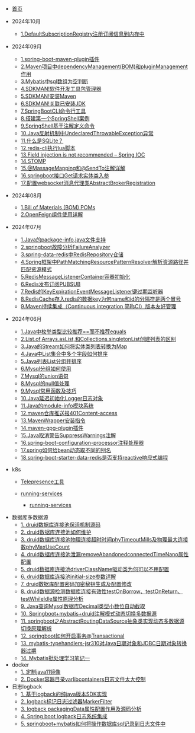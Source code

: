 - [首页](/) 
* 2024年10月
  - [1.DefaultSubscriptionRegistry注册订阅信息到内存中](dailyliteracy/202410/1.DefaultSubscriptionRegistry注册订阅信息到内存中)
* 2024年09月
  - [1.spring-boot-maven-plugin插件](dailyliteracy/202409/1.spring-boot-maven-plugin插件)
  - [2.Maven项目中dependencyManagement(BOM)和pluginManagement作用](dailyliteracy/202409/2.Maven项目中dependencyManagement(BOM)和pluginManagement作用)
  - [3.Mybatis中sql数组为空判断](dailyliteracy/202409/3.Mybatis中sql数组为空判断)
  - [4.SDKMAN!软件开发工具包管理器](dailyliteracy/202409/4.SDKMAN!软件开发工具包管理器)
  - [5.SDKMAN!安装Maven](dailyliteracy/202409/5.SDKMAN!安装Maven)
  - [6.SDKMAN!关联已安装JDK](dailyliteracy/202409/6.SDKMAN!关联已安装JDK)
  - [7.SpringBootCLI命令行工具](dailyliteracy/202409/7.SpringBootCLI命令行工具)
  - [8.搭建第一个SpringShell案例](dailyliteracy/202409/8.搭建第一个SpringShell案例)
  - [9.SpringShell基于注解定义命令](dailyliteracy/202409/9.SpringShell基于注解定义命令)
  - [10.Java反射机制中UndeclaredThrowableException异常](dailyliteracy/202409/10.Java反射机制中UndeclaredThrowableException异常)
  - [11.什么是SQLite？](dailyliteracy/202409/11.什么是SQLite？)
  - [12.redis-cli执行lua脚本](dailyliteracy/202409/12.redis-cli执行lua脚本)    
  - [13.Field injection is not recommended – Spring IOC](dailyliteracy/202409/13.Field-injection-is-not-recommended)
  - [14.STOMP](dailyliteracy/202409/14.STOMP)
  - [15.@MassageMapping和@SendTo注解详解](dailyliteracy/202409/15.@MassageMapping和@SendTo注解详解)
  - [16.springboot接口Get请求实体类入参](dailyliteracy/202409/16.springboot接口Get请求实体类入参)
  - [17.配置websocket消息代理类AbstractBrokerRegistration](dailyliteracy/202409/17.配置websocket消息代理类AbstractBrokerRegistration)
* 2024年08月
  - [1.Bill of Materials (BOM) POMs](dailyliteracy/202408/1.Bill-of-Materials(BOM)POMs)
  - [2.OpenFeign组件使用详解](dailyliteracy/202408/2.OpenFeign组件使用详解)
* 2024年07月
  - [1.Java的package-info.java文件支持](dailyliteracy/202407/1.Java的package-info.java文件支持)
  - [2.springboot故障分析FailureAnalyzer](dailyliteracy/202407/2.springboot故障分析FailureAnalyzer)
  - [3.spring-data-redis中RedisRepository仓储](dailyliteracy/202407/3.spring-data-redis中RedisRepository仓储)
  - [4.Spring框架中PathMatchingResourcePatternResolver解析资源路径并匹配资源模式](dailyliteracy/202407/4.Spring框架中PathMatchingResourcePatternResolver解析资源路径并匹配资源模式)
  - [5.RedisMessageListenerContainer容器初始化](dailyliteracy/202407/5.RedisMessageListenerContainer容器初始化)
  - [6.Redis发布订阅PUBSUB](dailyliteracy/202407/6.Redis发布订阅PUBSUB)
  - [7.Redis的KeyExpirationEventMessageListener键过期监听器](dailyliteracy/202407/7.Redis的KeyExpirationEventMessageListener键过期监听器)    
  - [8.RedisCache存入redis的数据key为何name和id的分隔符是两个冒号](dailyliteracy/202407/8.RedisCache存入redis的数据key为何name和id的分隔符是两个冒号)   
  - [9.Maven持续集成（Continuous integration,简称CI）版本友好管理](dailyliteracy/202407/9.Maven持续集成（Continuous-integration,简称CI）版本友好管理)   
* 2024年06月
  - [1.Java中枚举类型比较推荐==而不推荐equals](dailyliteracy/202406/1.Java中枚举类型比较推荐==而不推荐equals)
  - [2.List.of,Arrays.asList,和Collections.singletonList创建列表的区别](dailyliteracy/202406/2.List.of,Arrays.asList,和Collections.singletonList创建列表的区别 "列表区别")
  - [3.Java的Stream如何将实体类列表转换为Map](dailyliteracy/202406/3.Java的Stream如何将实体类列表转换为Map)
  - [4.Java中List集合中多个字段如何排序](dailyliteracy/202406/4.Java中List集合中多个字段如何排序)
  - [5.Java列表List分组并排序](dailyliteracy/202406/5.Java列表List分组并排序)
  - [6.Mysql分组如何使用](dailyliteracy/202406/6.Mysql分组如何使用)
  - [7.Mysql的union语句](dailyliteracy/202406/7.Mysql的union语句)
  - [8.Mysql的null值处理](dailyliteracy/202406/8.Mysql的null值处理)
  - [9.Mysql常用函数及技巧](dailyliteracy/202406/9.Mysql常用函数及技巧)
  - [10.Java延迟初始化Logger日志对象](dailyliteracy/202406/10.Java延迟初始化Logger日志对象)
  - [11.Java的module-info模块系统](dailyliteracy/202406/11.Java的module-info模块系统)
  - [12.maven仓库推送报401Content-access](dailyliteracy/202406/12.maven仓库推送报401Content-access)
  - [13.MavenWrapper安装指令](dailyliteracy/202406/13.MavenWrapper安装指令)
  - [14.maven-gpg-plugin插件](dailyliteracy/202406/14.maven-gpg-plugin插件)
  - [15.Java取消警告SuppressWarnings注解](dailyliteracy/202406/15.Java取消警告SuppressWarnings注解)
  - [16.spring-boot-configuration-processor注释处理器](dailyliteracy/202406/16.spring-boot-configuration-processor注释处理器)
  - [17.spring如何给bean动态取不同的别名](dailyliteracy/202406/17.spring如何给bean动态取不同的别名)
  - [18.spring-boot-starter-data-redis是否支持reactive响应式编程](dailyliteracy/202406/18.spring-boot-starter-data-redis是否支持reactive响应式编程)
  
  


* k8s
	
	- [Telepresence工具](k8s/Telepresence工具 "Telepresence")
	
	- [running-services](thread/running-services "多线程")
	  - [running-services](thread/running-services "多线程")

- 数据库多数据源
  - [1. druid数据库连接池保活机制源码](datasource/druid数据库连接池保活机制源码 "多数据源")
  - [2. druid数据库连接池如何维护](datasource/druid数据库连接池如何维护 "多线程")
  - [3. druid数据库连接池物理连接超时时间phyTimeoutMills及物理最大连接数phyMaxUseCount](datasource/druid数据库连接池物理连接超时时间phyTimeoutMills及物理最大连接数phyMaxUseCount)
  - [4. druid数据库连接池泄漏removeAbandonedconnectedTimeNano属性配置](datasource/druid数据库连接池泄漏removeAbandonedconnectedTimeNano属性配置)
  - [5. druid数据库连接池driverClassName驱动类为何可以不用配置](datasource/druid数据库连接池driverClassName驱动类为何可以不用配置)
  - [6. druid数据库连接池initial-size参数详解](datasource/druid数据库连接池initial-size参数详解)
  - [7. druid数据库配置密码加密秘钥生成及配置修改](datasource/druid数据库配置密码加密秘钥生成及配置修改)
  - [8. druid数据源检测数据库连接有效性testOnBorrow、testOnReturn、testWhileIdle属性原理分析](datasource/druid数据源检测数据库连接有效性testOnBorrow、testOnReturn、testWhileIdle属性原理分析)
  - [9. Java查询Mysql数据库Decimal类型小数位自动截取](datasource/Java查询Mysql数据库Decimal类型小数位自动截取)
  - [10. Springboot+mybatis+druid注解模式动态切换多数据源](datasource/dynamicdatasource)
  - [11. springboot之AbstractRoutingDataSource抽象类实现动态多数据源切换原理解析](datasource/springboot之AbstractRoutingDataSource抽象类实现动态多数据源切换原理解析)
  - [12. springboot如何开启事务@Transactional](datasource/springboot如何开启事务@Transactional)
  - [13. mybatis-typehandlers-jsr310对Java日期对象和JDBC日期对象转换器过期](datasource/mybatis-typehandlers-jsr310对Java日期对象和JDBC日期对象转换器过期)
  - [14. Mybatis批处理学习笔记一](datasource/Mybatis批处理学习笔记一)
- docker
  - [1. 定制java11镜像](docker/定制java11镜像)
  - [2. Docker容器目录varlibcontainers日志文件太大控制](docker/Docker容器目录varlibcontainers日志文件太大控制)
- 日志logback
  - [1. 基于logback的纯java版本SDK实现](base/logback/解锁新技能《基于logback的纯java版本SDK实现》)
  - [2. logback标记日志过滤器MarkerFilter](base/logback/解锁新技能《logback标记日志过滤器MarkerFilter》)
  - [3. logback packagingData属性配置作用及源码分析](base/logback/logback+packagingData属性配置作用及源码分析)
  - [4. Spring boot logback日志系统集成](base/logback/springboot+logback日志系统集成)
  - [5. springboot+mybatis如何将操作数据库sql记录到日志文件中](base/logback/springboot+mybatis如何将操作数据库sql记录到日志文件中)
